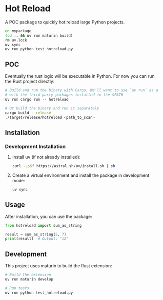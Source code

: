 # Hot Reload

A POC package to quickly hot reload large Python projects.

```bash
cd mypackage
(cd .. && uv run maturin build)
rm uv.lock
uv sync
uv run python test_hotreload.py
```





















## POC

Eventually the rust logic will be executable in Python. For now you can run the Rust project directly:

```bash
# Build and run the binary with Cargo. We'll want to use `uv run` as a shortcut to run within the virtualenv
# with the third party packages installed in the $PATH
uv run cargo run -- hotreload

# Or build the binary and run it separately
cargo build --release
./target/release/hotreload <path_to_scan>
```


## Installation

### Development Installation

1. Install uv (if not already installed):
   ```bash
   curl -LsSf https://astral.sh/uv/install.sh | sh
   ```

2. Create a virtual environment and install the package in development mode:
   ```bash
   uv sync
   ```

## Usage

After installation, you can use the package:

```python
from hotreload import sum_as_string

result = sum_as_string(5, 7)
print(result)  # Output: "12"
```

## Development

This project uses maturin to build the Rust extension:

```bash
# Build the extension
uv run maturin develop

# Run tests
uv run python test_hotreload.py
```
